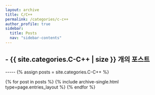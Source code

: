 ```yaml
---
layout: archive
title: C/C++
permalink: /categories/c-c++
author_profile: true
sidebar:
  title: Posts
  nav: "sidebar-contents"
---
```


<h2> - {{ site.categories.C-C++ | size }} 개의 포스트 </h2>
-----
{% assign posts = site.categories.C-C++ %}


{% for post in posts %}
  {% include archive-single.html type=page.entries_layout %}
{% endfor %}
